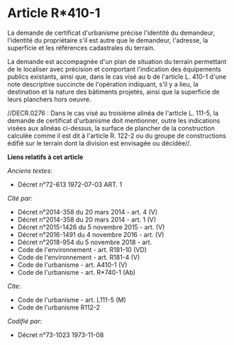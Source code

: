 # Article R*410-1

La demande de certificat d'urbanisme précise l'identité du demandeur, l'identité du propriétaire s'il est autre que le
demandeur, l'adresse, la superficie et les références cadastrales du terrain.

La demande est accompagnée d'un plan de situation du terrain permettant de le localiser avec précision et comportant
l'indication des équipements publics existants, ainsi que, dans le cas visé au b de l'article L. 410-1 d'une note descriptive
succincte de l'opération indiquant, s'il y a lieu, la destination et la nature des bâtiments projetés, ainsi que la
superficie de leurs planchers hors oeuvre.

//DECR.0276 : Dans le cas visé au troisième alinéa de l'article L. 111-5, la demande de certificat d'urbanisme doit
mentionner, outre les indications visées aux alinéas ci-dessus, la surface de plancher de la construction calculée comme il
est dit à l'article R. 122-2 ou du groupe de constructions édifié sur le terrain dont la division est envisagée ou décidée//.

**Liens relatifs à cet article**

_Anciens textes_:

  - Décret n°72-613 1972-07-03 ART. 1

_Cité par_:

  - Décret n°2014-358 du 20 mars 2014 - art. 4 (V)
  - Décret n°2014-358 du 20 mars 2014 - art. 1 (V)
  - Décret n°2015-1426 du 5 novembre 2015 - art. (V)
  - Décret n°2016-1491 du 4 novembre 2016 - art. (V)
  - Décret n°2018-954 du 5 novembre 2018 - art.
  - Code de l'environnement - art. R181-10 (VD)
  - Code de l'environnement - art. R181-4 (V)
  - Code de l'urbanisme - art. A410-1 (V)
  - Code de l'urbanisme - art. R*740-1 (Ab)

_Cite_:

  - Code de l'urbanisme - art. L111-5 (M)
  - Code de l'urbanisme R112-2

_Codifié par_:

  - Décret n°73-1023 1973-11-08
